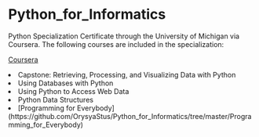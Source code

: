 # Python_for_Informatics

Python Specialization Certificate through the University of Michigan via Coursera. The following courses are included in the specialization:

[Coursera](https://www.coursera.org/specializations/python)
<li> Capstone: Retrieving, Processing, and Visualizing Data with Python </li> 
<li> Using Databases with Python </li>
<li> Using Python to Access Web Data </li>
<li> Python Data Structures </li>
<li> [Programming for Everybody](https://github.com/OrysyaStus/Python_for_Informatics/tree/master/Programming_for_Everybody) </li>
